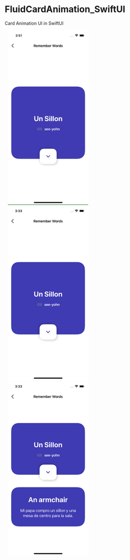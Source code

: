 # FluidCardAnimation_SwiftUI
Card Animation UI in SwiftUI

<img src="/screens/FluidCardAnimation.gif" alt="" width="256" height="554" hspace="10"/> <img src="/screens/Close.png" alt="" width="256" height="554" hspace="10"/> <img src="/screens/open.png" alt="" width="256" height="554" hspace="10"/> 

 
 
